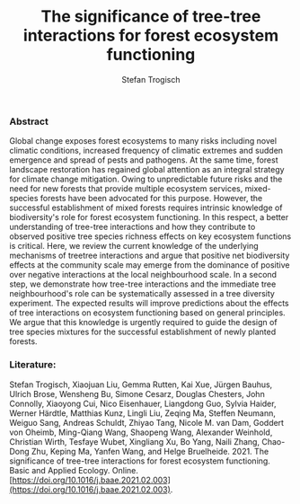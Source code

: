 ﻿---
layout: post
title:  "The significance of tree-tree interactions for forest ecosystem functioning"
author: Stefan Trogisch
categories: [ Article ]
image: assets/projects/ST3.PNG
tags: featured
---
### Abstract
Global change exposes forest ecosystems to many risks including novel climatic conditions, increased frequency of climatic extremes and sudden emergence and spread of pests and pathogens. At the same time, forest landscape restoration has regained global attention as an integral strategy for climate change mitigation. Owing to unpredictable future risks and the need for new forests that provide multiple ecosystem services, mixed-species forests have been advocated for this purpose. However, the successful establishment of mixed forests requires intrinsic knowledge of biodiversity's role for forest ecosystem functioning. In this respect, a better understanding of tree-tree interactions and how they contribute to observed positive tree species richness effects on key ecosystem functions is critical. Here, we review the current knowledge of the underlying mechanisms of treetree interactions and argue that positive net biodiversity effects at the community scale may emerge from the dominance of positive over negative interactions at the local neighbourhood scale. In a second step, we demonstrate how tree-tree interactions and the immediate tree neighbourhood's role can be systematically assessed in a tree diversity experiment. The expected results will improve predictions about the effects of tree interactions on ecosystem functioning based on general principles. We argue that this knowledge is urgently required to guide the design of tree species mixtures for the successful establishment of newly planted forests.

### Literature:
Stefan Trogisch, Xiaojuan Liu, Gemma Rutten, Kai Xue, Jürgen Bauhus, Ulrich Brose, Wensheng Bu, Simone Cesarz, Douglas Chesters, John Connolly, Xiaoyong Cui, Nico Eisenhauer, Liangdong Guo, Sylvia Haider, Werner Härdtle, Matthias Kunz, Lingli Liu, Zeqing Ma, Steffen Neumann, Weiguo Sang, Andreas Schuldt, Zhiyao Tang, Nicole M. van Dam, Goddert von Oheimb, Ming-Qiang Wang, Shaopeng Wang, Alexander Weinhold, Christian Wirth, Tesfaye Wubet, Xingliang Xu, Bo Yang, Naili Zhang, Chao-Dong Zhu, Keping Ma, Yanfen Wang, and Helge Bruelheide. 2021. The significance of tree-tree interactions for forest ecosystem functioning. Basic and Applied Ecology. Online. [https://doi.org/10.1016/j.baae.2021.02.003](https://doi.org/10.1016/j.baae.2021.02.003).
